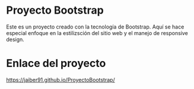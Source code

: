 # Proyecto Bootstrap

Este es un proyecto creado con la tecnología de Bootstrap. Aquí se hace especial enfoque en la estilizsción del sitio web y el manejo de responsive design.

# Enlace del proyecto
https://jaiber91.github.io/ProyectoBootstrap/
